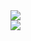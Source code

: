<a href="https://github.com/anuraghazra/github-readme-stats">
  <img align="center" src="https://github-readme-stats.vercel.app/api?username=KruASe76&show_icons=true&theme=monokai">
  <br>
  <img align="center" src="https://github-readme-stats.vercel.app/api/top-langs/?username=KruASe76&layout=compact&show_icons=true&theme=monokai&exclude_repo=Clang-VMSH,Python3-VMSH&hide=c%2B%2B,cython,roff,powershell,fortran">
</a>


<!--
**KruASe76/KruASe76** is a ✨ _special_ ✨ repository because its `README.md` (this file) appears on your GitHub profile.

Here are some ideas to get you started:

- 🔭 I’m currently working on ...
- 🌱 I’m currently learning ...
- 👯 I’m looking to collaborate on ...
- 🤔 I’m looking for help with ...
- 💬 Ask me about ...
- 📫 How to reach me: ...
- 😄 Pronouns: ...
- ⚡ Fun fact: ...
-->
